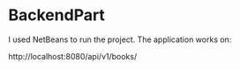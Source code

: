 # BackendPart
I used NetBeans to run the project. The application works on:

http://localhost:8080/api/v1/books/
